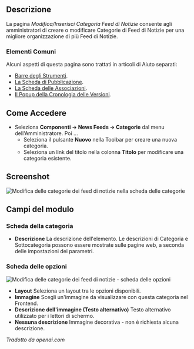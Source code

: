 <!-- Filename: Help4.x:News_Feeds:_New_or_Edit_Category / Display title: Feed di Notizie: Modifica Categoria -->

## Descrizione

La pagina *Modifica/Inserisci Categoria Feed di Notizie* consente agli amministratori di creare o modificare Categorie di Feed di Notizie per una migliore organizzazione di più Feed di Notizie.

### Elementi Comuni

Alcuni aspetti di questa pagina sono trattati in articoli di Aiuto separati:

* [Barre degli Strumenti](jdocmanual?article=help/common-elements/toolbars).
* [La Scheda di Pubblicazione](jdocmanual?article=help/common-elements/edit-publishing).
* [La Scheda delle Associazioni](jdocmanual?article=help/common-elements/edit-associations).
* [Il Popup della Cronologia delle Versioni](jdocmanual?article=help/common-elements/edit-version-history).

## Come Accedere

- Seleziona **Componenti → News Feeds → Categorie** dal menu
  dell'Amministratore. Poi ...
  - Seleziona il pulsante **Nuovo** nella Toolbar per creare una nuova categoria.
  - Seleziona un link del titolo nella colonna **Titolo** per modificare una categoria esistente.

## Screenshot

![Modifica delle categorie dei feed di notizie nella scheda delle categorie](../../../it/images/news-feeds/news-feeds-edit-category-category-tab.png)

## Campi del modulo

### Scheda della categoria

- **Descrizione** La descrizione dell'elemento. Le descrizioni di Categoria e Sottocategoria possono essere mostrate sulle pagine web, a seconda delle impostazioni dei parametri.

### Scheda delle opzioni

![Modifica delle categorie dei feed di notizie - scheda delle opzioni](../../../it/images/news-feeds/news-feeds-edit-category-options-tab.png)

- **Layout** Seleziona un layout tra le opzioni disponibili.
- **Immagine** Scegli un'immagine da visualizzare con questa categoria nel Frontend.
- **Descrizione dell'immagine (Testo alternativo)** Testo alternativo utilizzato per i lettori di schermo.
- **Nessuna descrizione** Immagine decorativa - non è richiesta alcuna descrizione.

*Tradotto da openai.com*

